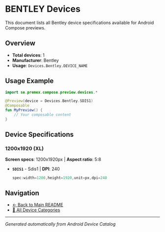 # BENTLEY Devices

This document lists all Bentley device specifications available for Android Compose previews.

## Overview

- **Total devices**: 1
- **Manufacturer**: Bentley
- **Usage**: `Devices.Bentley.DEVICE_NAME`

## Usage Example

```kotlin
import se.premex.compose.preview.devices.*

@Preview(device = Devices.Bentley.SDIS1)
@Composable
fun MyPreview() {
    // Your composable content
}
```

## Device Specifications

### 1200x1920 (XL)

**Screen specs**: 1200x1920px | **Aspect ratio**: 5:8

- **`SDIS1`** - Sdis1 | **DPI**: 240
  ```kotlin
  spec:width=1200,height=1920,unit=px,dpi=240
  ```

## Navigation

- [← Back to Main README](../../README.md)
- [📱 All Device Categories](../README.md)

---
*Generated automatically from Android Device Catalog*
